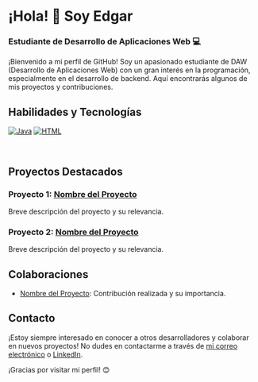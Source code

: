 # ¡Hola! 👋 Soy Edgar

### Estudiante de Desarrollo de Aplicaciones Web 💻

¡Bienvenido a mi perfil de GitHub! Soy un apasionado estudiante de DAW (Desarrollo de Aplicaciones Web) con un gran interés en la programación, especialmente en el desarrollo de backend. Aquí encontrarás algunos de mis proyectos y contribuciones.

## Habilidades y Tecnologías

[![Java](https://img.shields.io/badge/Java-007396?style=for-the-badge&logo=java&logoColor=white&labelColor=101010)]()
[![HTML](https://img.shields.io/badge/Java-007396?style=for-the-badge&logo=java&logoColor=white&labelColor=101010)]()

</br>

## Proyectos Destacados

### Proyecto 1: [Nombre del Proyecto](enlace)

Breve descripción del proyecto y su relevancia.

### Proyecto 2: [Nombre del Proyecto](enlace)

Breve descripción del proyecto y su relevancia.

## Colaboraciones

- [Nombre del Proyecto](enlace): Contribución realizada y su importancia.

## Contacto

¡Estoy siempre interesado en conocer a otros desarrolladores y colaborar en nuevos proyectos! No dudes en contactarme a través de [mi correo electrónico](mailto:tu@email.com) o [LinkedIn](https://www.linkedin.com/in/tu-perfil/).

¡Gracias por visitar mi perfil! 😊

